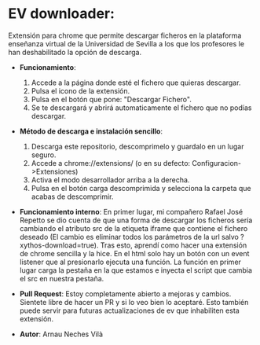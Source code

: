 # EV downloader:

Extensión para chrome que permite descargar ficheros en la plataforma enseñanza virtual de la Universidad de Sevilla a los que los profesores le han deshabilitado la opción de descarga.

- **Funcionamiento**: 
    1. Accede a la página donde esté el fichero que quieras descargar.
    2. Pulsa el icono de la extensión.
    3. Pulsa en el botón que pone: "Descargar Fichero".
    4. Se te descargará y abrirá automaticamente el fichero que no podías descargar.

- **Método de descarga e instalación sencillo**: 
    1. Descarga este repositorio, descomprimelo y guardalo en un lugar seguro.
    2. Accede a chrome://extensions/ (o en su defecto: Configuracion->Extensiones)
    3. Activa el modo desarrollador arriba a la derecha.
    4. Pulsa en el botón carga descomprimida y selecciona la carpeta que acabas de descomprimir.

- **Funcionamiento interno**: En primer lugar, mi compañero Rafael José Repetto se dio cuenta de que una forma de descargar los ficheros sería cambiando el atributo src de la etiqueta iframe que contiene el fichero deseado (El cambio es eliminar todos los parámetros de la url salvo ?xythos-download=true). Tras esto, aprendí como hacer una extensión de chrome sencilla y la hice. En el html solo hay un botón con un event listener que al presionarlo ejecuta una función. La función en primer lugar carga la pestaña en la que estamos e inyecta el script que cambia el src en nuestra pestaña.

- **Pull Request**: Estoy completamente abierto a mejoras y cambios. Sientete libre de hacer un PR y si lo veo bien lo aceptaré. Esto también puede servir para futuras actualizaciones de ev que inhabiliten esta extensión.

- **Autor**: Arnau Neches Vilà